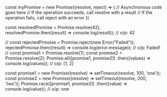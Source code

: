 const myPromise = new Promise((resolve, reject) => {
    // Asynchronous code goes here
    // If the operation succeeds, call resolve with a result
    // If the operation fails, call reject with an error
   })

   const resolvedPromise = Promise.resolve(42);
   resolvedPromise.then((result) => console.log(result)); // o/p: 42
   
   //
   const rejectedPrmoise = Promise.reject(new Error("Failed"));
   rejectedPrmoise.then((result) => console.log(error.message)); // o/p: Failed!
   // 
   const promise1 = Promise.resolve(1);
   const promise2 = Promise.resolve(2);
   Promise.all([promise1, promise2])
       .then((values) => console.log(values)); // o/p: [1, 2]

   const promise1 = new Promise((resolve) => setTimeout(resolve, 100, 'one'));
   const promise2 = new Promise((resolve) => setTimeout(resolve, 200, 'two'));
   Promise.race([promise1, promise2])
       .then((value) => console.log(value)); // o/p: one 


